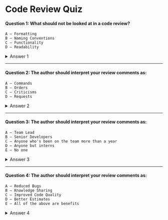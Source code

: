 # Code Review Quiz

#### Question 1: What should not be looked at in a code review?
    A — Formatting  
    B — Naming Conventions  
    C — Functionality  
    D — Readability
<details><summary>Answer 1</summary>
<p>
    A — Formatting  
</p>
</details>

---

#### Question 2: The author should interpret your review comments as:
    A — Commands  
    B — Orders  
    C — Criticisms  
    D — Requests
<details><summary>Answer 2</summary>
<p>
    D — Requests  
</p>
</details>

---

#### Question 3: The author should interpret your review comments as:
    A — Team Lead  
    B — Senior Developers  
    C — Anyone who's been on the team more than a year  
    D — Anyone but interns
    E — No one
<details><summary>Answer 3</summary>
<p>
    E — No one 
</p>
</details>

---

#### Question 4: The author should interpret your review comments as:
    A — Reduced Bugs  
    B — Knowledge Sharing  
    C — Improved Code Quality  
    D — Better Estimates
    E — All of the above are benefits
<details><summary>Answer 4</summary>
<p>
    E — All of the above are benefits
</p>
</details>
